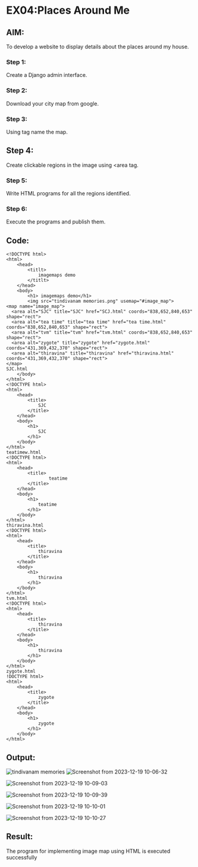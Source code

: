 #  EX04:Places Around Me
## AIM:
To develop a website to display details about the places around my house.

### Step 1:
Create a Django admin interface.
### Step 2:
Download your city map from google.
### Step 3:
Using <map> tag name the map.
## Step 4:
Create clickable regions in the image using <area tag.
### Step 5:
Write HTML programs for all the regions identified.
### Step 6:
Execute the programs and publish them.

## Code:
```
<!DOCTYPE html>
<html>
    <head>
        <titlt>
            imagemaps demo
        </titlt>
    </head>
    <body>
        <h1> imagemaps demo</h1>
        <img src="tindivanam memories.png" usemap="#image_map">
<map name="image_map">
  <area alt="SJC" title="SJC" href="SCJ.html" coords="838,652,840,653" shape="rect">
  <area alt="tea time" title="tea time" href="tea time.html" coords="838,652,840,653" shape="rect">
  <area alt="tvm" title="tvm" href="tvm.html" coords="838,652,840,653" shape="rect">
  <area alt="zygote" title="zygote" href="zygote.html" coords="431,369,432,370" shape="rect">
  <area alt="thiravina" title="thiravina" href="thiravina.html" coords="431,369,432,370" shape="rect">
</map>
SJC.html      
    </body>
</html>
<!DOCTYPE html>
<html>
    <head>
        <title>
            SJC
        </title>
    </head>
    <body>
        <h1>
            SJC
        </h1>
    </body>
</html>
teatimew.html
<!DOCTYPE html>
<html>
    <head>
        <title>
                teatime
        </title>
    </head>
    <body>
        <h1>
            teatime
        </h1>
    </body>
</html>
thiravina.html
<!DOCTYPE html>
<html>
    <head>
        <title>
            thiravina
        </title>
    </head>
    <body>
        <h1>
            thiravina 
        </h1>
    </body>
</html>
tvm.html
<!DOCTYPE html>
<html>
    <head>
        <title>
            thiravina
        </title>
    </head>
    <body>
        <h1>
            thiravina 
        </h1>
    </body>
</html>
zygote.html
!DOCTYPE html>
<html>
    <head>
        <title>
            zygote
        </title>
    </head>
    <body>
        <h1>
            zygote 
        </h1>
    </body>
</html>
```

## Output:
![tindivanam memories](https://github.com/BHARATHI20MK/places-around-me/assets/147474125/1a8e274c-7f43-4705-ba2b-18d28abfda30)
![Screenshot from 2023-12-19 10-06-32](https://github.com/BHARATHI20MK/places-around-me/assets/147474125/013fa969-9d07-41ec-a2e7-ed38083ac9d9)

![Screenshot from 2023-12-19 10-09-03](https://github.com/BHARATHI20MK/places-around-me/assets/147474125/51f14dfd-433a-4f91-a785-9388ee89c5b2)

![Screenshot from 2023-12-19 10-09-39](https://github.com/BHARATHI20MK/places-around-me/assets/147474125/6a9f5ce3-e522-4b8b-b6ca-d55bd014480b)

![Screenshot from 2023-12-19 10-10-01](https://github.com/BHARATHI20MK/places-around-me/assets/147474125/bcb30f89-2292-4c67-b27d-57a5fe182c29)

![Screenshot from 2023-12-19 10-10-27](https://github.com/BHARATHI20MK/places-around-me/assets/147474125/3c32a23d-76b6-429e-8827-8b247c14b8c5)

## Result:
The program for implementing image map using HTML is executed successfully
